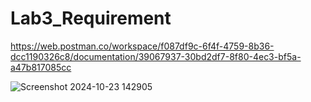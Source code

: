 # Lab3_Requirement

https://web.postman.co/workspace/f087df9c-6f4f-4759-8b36-dcc1190326c8/documentation/39067937-30bd2df7-8f80-4ec3-bf5a-a47b817085cc

![Screenshot 2024-10-23 142905](https://github.com/user-attachments/assets/49c44078-2843-4155-a588-489892a7b876)
